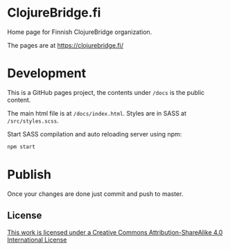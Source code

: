 # ClojureBridge.fi

Home page for Finnish ClojureBridge organization.

The pages are at https://clojurebridge.fi/


# Development

This is a GitHub pages project, the contents under `/docs` is the public content. 

The main html file is at `/docs/index.html`. Styles are in SASS at `/src/styles.scss`.

Start SASS compilation and auto reloading server using npm:

```bash
npm start
```

# Publish

Once your changes are done just commit and push to master. 

## License

[This work is licensed under a Creative Commons Attribution-ShareAlike 4.0 International License](http://creativecommons.org/licenses/by-sa/4.0/)
